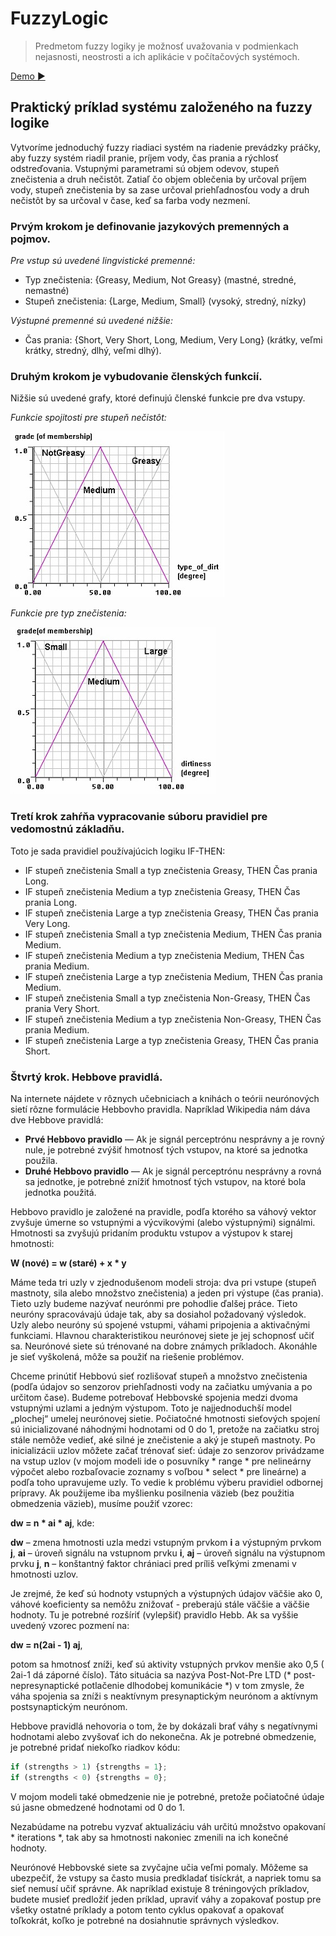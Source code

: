 # FuzzyLogic
>Predmetom fuzzy logiky je možnosť uvažovania v podmienkach nejasnosti, neostrosti a ich aplikácie v počítačových systémoch.

[Demo :arrow_forward:](https://adamtheiner.github.io/fuzzy/)

## Praktický príklad systému založeného na fuzzy logike
Vytvoríme jednoduchý fuzzy riadiaci systém na riadenie prevádzky práčky, aby fuzzy systém riadil pranie, príjem vody, čas prania a rýchlosť odstreďovania.
Vstupnými parametrami sú objem odevov, stupeň znečistenia a druh nečistôt. Zatiaľ čo objem oblečenia by určoval príjem vody, stupeň znečistenia by sa zase určoval priehľadnosťou vody a druh nečistôt by sa určoval v čase, keď sa farba vody nezmení.

### Prvým krokom je definovanie jazykových premenných a pojmov.

*Pre vstup sú uvedené lingvistické premenné:*

* Typ znečistenia: {Greasy, Medium, Not Greasy} (mastné, stredné, nemastné)
* Stupeň znečistenia: {Large, Medium, Small} (vysoký, stredný, nízky)

*Výstupné premenné sú uvedené nižšie:*

* Čas prania: {Short, Very Short, Long, Medium, Very Long} (krátky, veľmi krátky, stredný, dlhý, veľmi dlhý).

### Druhým krokom je vybudovanie členských funkcií.

Nižšie sú uvedené grafy, ktoré definujú členské funkcie pre dva vstupy.

*Funkcie spojitosti pre stupeň nečistôt:*

![Image greasy](https://github.com/adamtheiner/fuzzy/blob/master/files/fuzzy5.jpg?raw=true)

*Funkcie pre typ znečistenia:*

![Image mud](https://github.com/adamtheiner/fuzzy/blob/master/files/fuzzy4.jpg?raw=true)

### Tretí krok zahŕňa vypracovanie súboru pravidiel pre vedomostnú základňu.

Toto je sada pravidiel používajúcich logiku IF-THEN:

* IF stupeň znečistenia Small a typ znečistenia Greasy, THEN Čas prania Long.
* IF stupeň znečistenia Medium a typ znečistenia Greasy, THEN Čas prania Long.
* IF stupeň znečistenia Large a typ znečistenia Greasy, THEN Čas prania Very Long.
* IF stupeň znečistenia Small a typ znečistenia Medium, THEN Čas prania Medium.
* IF stupeň znečistenia Medium a typ znečistenia Medium, THEN Čas prania Medium.
* IF stupeň znečistenia Large a typ znečistenia Medium, THEN Čas prania Medium.
* IF stupeň znečistenia Small a typ znečistenia Non-Greasy, THEN Čas prania Very Short.
* IF stupeň znečistenia Medium a typ znečistenia Non-Greasy, THEN Čas prania Medium.
* IF stupeň znečistenia Large a typ znečistenia Greasy, THEN Čas prania Short.

### Štvrtý krok. Hebbove pravidlá.

Na internete nájdete v rôznych učebniciach a knihách o teórii neurónových sietí rôzne formulácie Hebbovho pravidla.
Napríklad Wikipedia nám dáva dve Hebbove pravidlá:
* **Prvé Hebbovo pravidlo** — Ak je signál perceptrónu nesprávny a je rovný nule, je potrebné zvýšiť hmotnosť tých vstupov, na ktoré sa jednotka použila.
* **Druhé Hebbovo pravidlo** — Ak je signál perceptrónu nesprávny a rovná sa jednotke, je potrebné znížiť hmotnosť tých vstupov, na ktoré bola jednotka použitá.

Hebbovo pravidlo je založené na pravidle, podľa ktorého sa váhový vektor zvyšuje úmerne so vstupnými a výcvikovými (alebo výstupnými) signálmi. Hmotnosti sa zvyšujú pridaním produktu vstupov a výstupov k starej hmotnosti:

**W (nové) = w (staré) + x * y**

Máme teda tri uzly v zjednodušenom modeli stroja: dva pri vstupe (stupeň mastnoty, sila alebo množstvo znečistenia) a jeden pri výstupe (čas prania). Tieto uzly budeme nazývať neurónmi pre pohodlie ďalšej práce.
Tieto neuróny spracovávajú údaje tak, aby sa dosiahol požadovaný výsledok. Uzly alebo neuróny sú spojené vstupmi, váhami pripojenia a aktivačnými funkciami.
Hlavnou charakteristikou neurónovej siete je jej schopnosť učiť sa. Neurónové siete sú trénované na dobre známych príkladoch. Akonáhle je sieť vyškolená, môže sa použiť na riešenie problémov.

Chceme prinútiť Hebbovú sieť rozlišovať stupeň a množstvo znečistenia (podľa údajov so senzorov priehľadnosti vody na začiatku umývania a po určitom čase). Budeme potrebovať Hebbovské spojenia medzi dvoma vstupnými uzlami a jedným výstupom. Toto je najjednoduchší model „plochej“ umelej neurónovej sietie. Počiatočné hmotnosti sieťových spojení sú inicializované náhodnými hodnotami od 0 do 1, pretože na začiatku stroj stále nemôže vedieť, aké silné je znečistenie a aký je stupeň mastnoty.
Po inicializácii uzlov môžete začať trénovať sieť: údaje zo senzorov privádzame na vstup uzlov (v mojom modeli ide o posuvníky * range * pre nelineárny výpočet alebo rozbaľovacie zoznamy s voľbou * select * pre lineárne) a podľa toho upravujeme uzly. To vedie k problému výberu pravidiel odbornej prípravy. Ak použijeme iba myšlienku posilnenia väzieb (bez použitia obmedzenia väzieb), musíme použiť vzorec:

**dw = n * ai * aj**, kde:

**dw** – zmena hmotnosti uzla medzi vstupným prvkom **i** a výstupným prvkom **j**,
**ai** – úroveň signálu na vstupnom prvku **i**,
**aj** – úroveň signálu na výstupnom prvku **j**,
**n** – konštantný faktor chrániaci pred príliš veľkými zmenami v hmotnosti uzlov.

Je zrejmé, že keď sú hodnoty vstupných a výstupných údajov väčšie ako 0, váhové koeficienty sa nemôžu znižovať - preberajú stále väčšie a väčšie hodnoty. Tu je potrebné rozšíriť (vylepšiť) pravidlo Hebb. Ak sa vyššie uvedený vzorec pozmení na:

**dw = n(2ai - 1) aj**,

potom sa hmotnosť zníži, keď sú aktivity vstupných prvkov menšie ako 0,5 ( 2ai-1 dá záporné číslo). Táto situácia sa nazýva Post-Not-Pre LTD (* post-nepresynaptické potlačenie dlhodobej komunikácie *) v tom zmysle, že váha spojenia sa zníži s neaktívnym presynaptickým neurónom a aktívnym postsynaptickým neurónom.

Hebbove pravidlá nehovoria o tom, že by dokázali brať váhy s negatívnymi hodnotami alebo zvyšovať ich do nekonečna. Ak je potrebné obmedzenie, je potrebné pridať niekoľko riadkov kódu:

```javascript
if (strengths > 1) {strengths = 1};
if (strengths < 0) {strengths = 0};
```

V mojom modeli také obmedzenie nie je potrebné, pretože počiatočné údaje sú jasne obmedzené hodnotami od 0 do 1.

Nezabúdame na potrebu vyzvať aktualizáciu váh určitú množstvo opakovaní * iterations *, tak aby sa hmotnosti nakoniec zmenili na ich konečné hodnoty.

Neurónové Hebbovské siete sa zvyčajne učia veľmi pomaly. Môžeme sa ubezpečiť, že vstupy sa často musia predkladať tisíckrát, a napriek tomu sa sieť nemusí učiť správne. Ak napríklad existuje 8 tréningových príkladov, budete musieť predložiť jeden príklad, upraviť váhy a zopakovať postup pre všetky ostatné príklady a potom tento cyklus opakovať a opakovať toľkokrát, koľko je potrebné na dosiahnutie správnych výsledkov.
